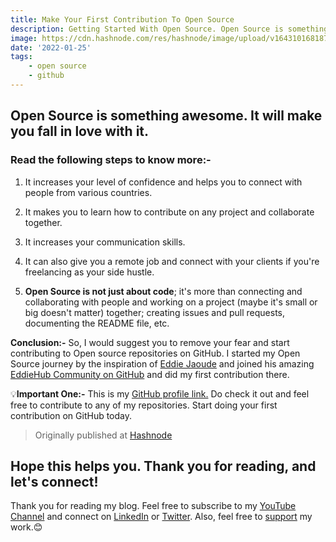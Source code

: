 ```yaml
---
title: Make Your First Contribution To Open Source
description: Getting Started With Open Source. Open Source is something awesome. It will make you fall in love with it...
image: https://cdn.hashnode.com/res/hashnode/image/upload/v1643101681877/FMMG8JYgF.png
date: '2022-01-25'
tags: 
    - open source
    - github
---
```


## Open Source is something awesome. It will make you fall in love with it.

### Read the following steps to know more:-

1. It increases your level of confidence and helps you to connect with people from various countries.

2. It makes you to learn how to contribute on any project and collaborate together.

3. It increases your communication skills.

4. It can also give you a remote job and connect with your clients if you're freelancing as your side hustle.

5. **Open Source is not just about code**; it's more than  connecting and collaborating with people and working on a project (maybe it's small or big doesn't matter) together; creating issues and pull requests, documenting the README file, etc.

**Conclusion:-**
So, I would suggest you to remove your fear and start contributing to Open source repositories on GitHub. 
I started my Open Source journey by the inspiration of 
[Eddie Jaoude](https://www.eddiejaoude.io/) and joined his amazing [EddieHub Community on GitHub](https://github.com/EddieHubCommunity) and did my first contribution there.

💡**Important One:-**
This is my [GitHub profile link.](https://github.com/Susmita-Dey)
Do check it out and feel free to contribute to any of my repositories. Start doing your first contribution on GitHub today. 

> Originally published at [Hashnode](https://susmitadey.hashnode.dev/make-your-first-contribution-to-open-source)

## Hope this helps you. Thank you for reading, and let's connect!
Thank you for reading my blog. Feel free to subscribe to my [YouTube Channel](https://www.youtube.com/channel/UCsuzc8lqAbgUYo4yzpjtfSw) and connect on [LinkedIn](https://www.linkedin.com/in/susmita-dey-15a15a210/) or [Twitter](https://twitter.com/its_SusmitaDey).
Also, feel free to [support](https://www.buymeacoffee.com/susmitadey) my work.😊
